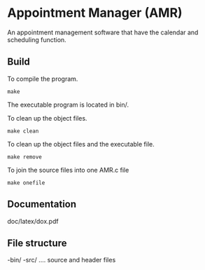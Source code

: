 Appointment Manager (AMR)
=========================
An appointment management software that have the calendar and scheduling function.

Build
-----
To compile the program.
```
make
```
The executable program is located in bin/.

To clean up the object files.
```
make clean
```

To clean up the object files and the executable file.
```
make remove
```

To join the source files into one AMR.c file
```
make onefile
```

Documentation
-------------
doc/latex/dox.pdf

File structure
--------------
-bin/
-src/ .... source and header files
